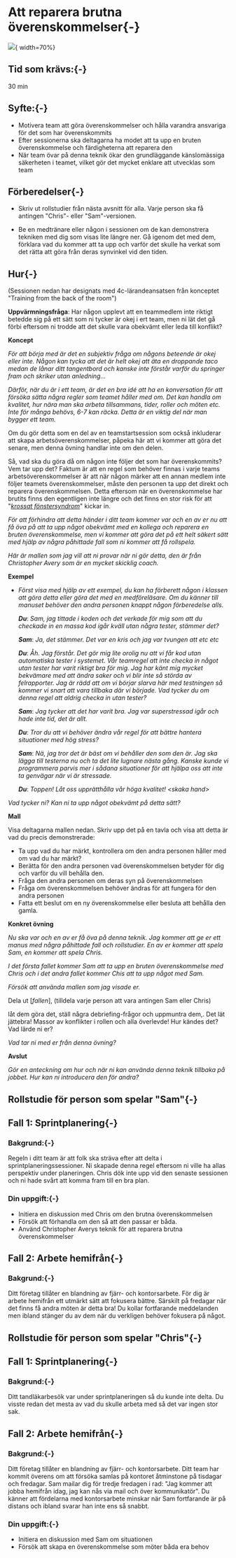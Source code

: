 # Att reparera brutna överenskommelser{-}
![](images/repairing-broken-agreement.png){ width=70%}

## Tid som krävs:{-}

30 min

## Syfte:{-}

- Motivera team att göra överenskommelser och hålla varandra ansvariga för det som har överenskommits
- Efter sessionerna ska deltagarna ha modet att ta upp en bruten överenskommelse och färdigheterna att reparera den
- När team övar på denna teknik ökar den grundläggande känslomässiga säkerheten i teamet, vilket gör det mycket enklare att utvecklas som team

## Förberedelser{-}

- Skriv ut rollstudier från nästa avsnitt för alla. Varje person ska få antingen "Chris"- eller "Sam"-versionen.

- Be en medtränare eller någon i sessionen om de kan demonstrera tekniken med dig som visas lite längre ner. Gå igenom det med dem, förklara vad du kommer att ta upp och varför det skulle ha verkat som det rätta att göra från deras synvinkel vid den tiden.

## Hur{-}

(Sessionen nedan har designats med 4c-lärandeansatsen från konceptet "Training from the back of the room")

**Uppvärmningsfråga**: Har någon upplevt att en teammedlem inte riktigt betedde sig på ett sätt som ni tycker är okej i ert team, men ni lät det gå förbi eftersom ni trodde att det skulle vara obekvämt eller leda till konflikt?

**Koncept**

*För att börja med är det en subjektiv fråga om någons beteende är okej eller inte. Någon kan tycka att det är helt okej att äta en droppande taco medan de lånar ditt tangentbord och kanske inte förstår varför du springer fram och skriker utan anledning...*

*Därför, när du är i ett team, är det en bra idé att ha en konversation för att försöka sätta några regler som teamet håller med om. Det kan handla om kvalitet, hur nära man ska arbeta tillsammans, tider, roller och möten etc. Inte för många behövs, 6-7 kan räcka. Detta är en viktig del när man bygger ett team.*

Om du gör detta som en del av en teamstartsession som också inkluderar att skapa arbetsöverenskommelser, påpeka här att vi kommer att göra det senare, men denna övning handlar inte om den delen.

Så, vad ska du göra då om någon inte följer det som har överenskommits? Vem tar upp det? Faktum är att en regel som behöver finnas i varje teams arbetsöverenskommelser är att när någon märker att en annan medlem inte följer teamets överenskommelser, måste den personen ta upp det direkt och reparera överenskommelsen. Detta eftersom när en överenskommelse har brutits finns den egentligen inte längre och det finns en stor risk för att "[*krossat fönstersyndrom*](https://whatis.techtarget.com/definition/broken-window-theory)" kickar in.

*För att förhindra att detta händer i ditt team kommer var och en av er nu att få öva på att ta upp något obekvämt med en kollega och reparera en bruten överenskommelse, men vi kommer att göra det på ett helt säkert sätt med hjälp av några påhittade fall som ni kommer att få rollspela.*

*Här är mallen som jag vill att ni provar när ni gör detta, den är från Christopher Avery som är en mycket skicklig coach.*

**Exempel**

- *Först visa med hjälp av ett exempel, du kan ha förberett någon i klassen att göra detta eller göra det med en medföreläsare. Om du känner till manuset behöver den andra personen knappt någon förberedelse alls.*

   ***Du***: *Sam, jag tittade i koden och det verkade för mig som att du checkade in en massa kod igår kväll utan några tester, stämmer det?*

   ***Sam***: *Ja, det stämmer. Det var en kris och jag var tvungen att etc etc*

   ***Du***: *Åh. Jag förstår. Det gör mig lite orolig nu att vi får kod utan automatiska tester i systemet. Vår teamregel att inte checka in något utan tester har varit riktigt bra för mig. Jag har känt mig mycket bekvämare med att ändra saker och vi blir inte så störda av felrapporter. Jag är rädd att om vi börjar slarva här med testningen så kommer vi snart att vara tillbaka där vi började. Vad tycker du om denna regel att aldrig checka in utan tester?*

   ***Sam***: *Jag tycker att det har varit bra. Jag var superstressad igår och hade inte tid, det är allt.*

   ***Du***: *Tror du att vi behöver ändra vår regel för att bättre hantera situationer med hög stress?*

   ***Sam***: *Nä, jag tror det är bäst om vi behåller den som den är. Jag ska lägga till testerna nu och ta det lite lugnare nästa gång. Kanske kunde vi programmera parvis mer i sådana situationer för att hjälpa oss att inte ta genvägar när vi är stressade.*

   ***Du***: *Toppen! Låt oss upprätthålla vår höga kvalitet! &lt;skaka hand&gt;*

*Vad tycker ni? Kan ni ta upp något obekvämt på detta sätt?*

**Mall**

Visa deltagarna mallen nedan. Skriv upp det på en tavla och visa att detta är vad du precis demonstrerade:

- Ta upp vad du har märkt, kontrollera om den andra personen håller med om vad du har märkt?
- Berätta för den andra personen vad överenskommelsen betyder för dig och varför du vill behålla den.
- Fråga den andra personen om deras syn på överenskommelsen
- Fråga om överenskommelsen behöver ändras för att fungera för den andra personen
- Fatta ett beslut om en ny överenskommelse eller besluta att behålla den gamla.

**Konkret övning**

*Nu ska var och en av er få öva på denna teknik. Jag kommer att ge er ett manus med några påhittade fall och rollstudier. En av er kommer att spela Sam, en kommer att spela Chris.*

*I det första fallet kommer Sam att ta upp en bruten överenskommelse med Chris och i det andra fallet kommer Chis att ta upp något med Sam.*

*Försök att använda mallen som jag visade er.*

Dela ut [*fallen*],
(tilldela varje person att vara antingen Sam eller Chris)

låt dem göra det, ställ några debriefing-frågor och uppmuntra dem,. Det lät jättebra! Massor av konflikter i rollen och alla överlevde! Hur kändes det? Vad lärde ni er?

*Vad tar ni med er från denna övning?*

**Avslut**

*Gör en anteckning om hur och när ni kan använda denna teknik tillbaka på jobbet. Hur kan ni introducera den för andra?*

## Rollstudie för person som spelar "Sam"{-}

## Fall 1: Sprintplanering{-}

### Bakgrund:{-}

Regeln i ditt team är att folk ska sträva efter att delta i sprintplaneringssessioner. Ni skapade denna regel eftersom ni ville ha allas perspektiv under planeringen. Chris dök inte upp vid den senaste sessionen och ni hade svårt att komma fram till en bra plan.

### Din uppgift:{-}

*   Initiera en diskussion med Chris om den brutna överenskommelsen
*   Försök att förhandla om den så att den passar er båda.
*   Använd Christopher Averys teknik för att reparera brutna överenskommelser


## Fall 2: Arbete hemifrån{-}

### Bakgrund:{-}

Ditt företag tillåter en blandning av fjärr- och kontorsarbete. För dig är arbete hemifrån ett utmärkt sätt att fokusera bättre. Särskilt på fredagar när det finns få andra möten är detta bra! Du kollar fortfarande meddelanden men ibland stänger du av dem när du verkligen behöver fokusera på något.


## Rollstudie för person som spelar "Chris"{-}

## Fall 1: Sprintplanering{-}

### Bakgrund:{-}

Ditt tandläkarbesök var under sprintplaneringen så du kunde inte delta. Du visste redan det mesta av
vad du skulle arbeta med så det var ingen stor sak.


## Fall 2: Arbete hemifrån{-}

### Bakgrund:{-}

Ditt företag tillåter en blandning av fjärr- och kontorsarbete. Ditt team har kommit överens om att försöka samlas på kontoret åtminstone på tisdagar och fredagar. Sam mailar dig för tredje fredagen i rad: "Jag kommer att jobba hemifrån idag, jag kan nås via mail och över kommunikatör". Du känner att fördelarna med kontorsarbete minskar när Sam fortfarande är på distans och ibland svarar han inte ens så snabbt.

### Din uppgift:{-}

*   Initiera en diskussion med Sam om situationen
*   Försök att skapa en överenskommelse som möter båda era behov
